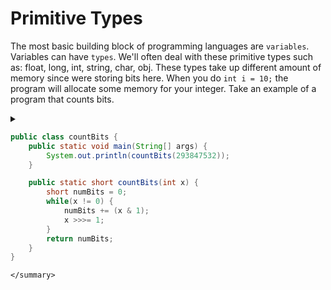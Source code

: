 # Primitive Types

The most basic building block of programming languages are ```variables```. Variables can have ```types```. We'll often deal with these primitive types such as: float, long, int, string, char, obj. These types take up different amount of memory since were storing bits here. When you do ```int i = 10;```  the program will allocate some memory for your integer. Take an example of a program that counts bits. 

<details>
    <summary>

```java
public class countBits {
    public static void main(String[] args) {
        System.out.println(countBits(293847532));
    }

    public static short countBits(int x) {
        short numBits = 0;
        while(x != 0) {
            numBits += (x & 1);
            x >>>= 1;
        }
        return numBits;
    }
}
```

    </summary>
</details>

